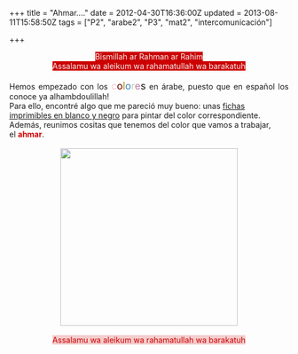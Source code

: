 +++
title = "Ahmar...."
date = 2012-04-30T16:36:00Z
updated = 2013-08-11T15:58:50Z
tags = ["P2", "arabe2", "P3", "mat2", "intercomunicación"]

+++

<div dir="ltr" style="text-align: left;" trbidi="on"><div class="separator" style="clear: both; text-align: center;"><span style="background-color: #cc0000; color: #f3f3f3;">Bismillah ar Rahman ar Rahim</span></div><div class="separator" style="clear: both; text-align: center;"><span style="background-color: #cc0000; color: #f3f3f3;">Assalamu wa aleikum wa rahamatullah wa barakatuh</span></div><div class="separator" style="clear: both; text-align: center;"><br /></div><div class="separator" style="clear: both; text-align: center;"></div><div class="separator" style="clear: both; text-align: justify;">Hemos empezado con los <span style="background-color: white; font-size: large;"><span style="color: #f4cccc;">c</span><span style="color: #660000;">o</span><span style="color: #bf9000;">l</span><span style="color: #3d85c6;">o</span><span style="color: #b6d7a8;">r</span><span style="color: #c27ba0;">e</span>s</span> en árabe, puesto que en español los conoce ya alhambdoulillah!</div><div class="separator" style="clear: both;">Para ello, encontré algo que me pareció muy bueno: unas <a href="http://www.yemenlinks.com/contentdisplay/displaydoc.aspx?name=colors_coloring_book">fichas imprimibles en blanco y negro</a> para pintar del color correspondiente.</div><div class="separator" style="clear: both;">Además, reunimos cositas que tenemos del color que vamos a trabajar, el<span style="color: #cc0000;">&nbsp;<b>ahmar</b></span>.</div><br /><div class="separator" style="clear: both; text-align: center;"><a href="http://3.bp.blogspot.com/-EmyEMNJjiLM/UgeYIhLXs7I/AAAAAAAAFOU/0eAB9LnE52s/s1600/cats141.jpg" imageanchor="1" style="margin-left: 1em; margin-right: 1em;"><img border="0" src="http://3.bp.blogspot.com/-EmyEMNJjiLM/UgeYIhLXs7I/AAAAAAAAFOU/0eAB9LnE52s/s1600/cats141.jpg" height="320" width="320" /></a></div><div class="separator" style="clear: both; text-align: center;"><br /></div><div style="text-align: center;"><span style="background-color: #f4cccc; color: #cc0000;">Assalamu wa aleikum wa rahamatullah wa barakatuh</span></div></div>
